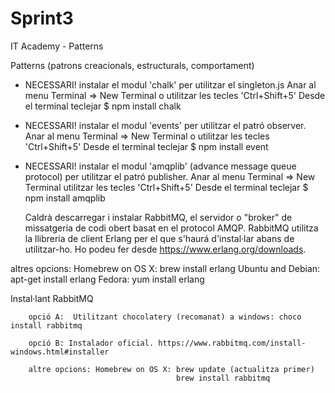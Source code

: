 # Sprint3
IT Academy - Patterns


Patterns (patrons creacionals, estructurals, comportament) 

- NECESSARI! instalar el modul 'chalk' per utilitzar el singleton.js
    Anar al menu Terminal => New Terminal o utilitzar les tecles 'Ctrl+Shift+5'
    Desde el terminal teclejar $ npm install chalk 

- NECESSARI! instalar el modul 'events' per utilitzar el patró observer.  
    Anar al menu Terminal => New Terminal o utilitzar les tecles 'Ctrl+Shift+5'
    Desde el terminal teclejar $ npm install event

- NECESSARI! instalar el modul 'amqplib' (advance message queue protocol) per utilitzar el patró publisher.
    Anar al menu Terminal => New Terminal  utilitzar les tecles 'Ctrl+Shift+5'
    Desde el terminal teclejar $ npm install amqplib

    Caldrà descarregar i instalar RabbitMQ, el servidor o "broker" de missatgeria de codi obert basat en el
    protocol AMQP. RabbitMQ utilitza la llibreria de client Erlang per el que s'haurá d'instal·lar abans de utilitzar-ho. Ho podeu fer desde https://www.erlang.org/downloads.

altres opcions: Homebrew on OS X: brew install erlang
                Ubuntu and Debian: apt-get install erlang
                Fedora: yum install erlang

 Instal·lant RabbitMQ

        opció A:  Utilitzant chocolatery (recomanat) a windows: choco install rabbitmq

        opció B: Instalador oficial. https://www.rabbitmq.com/install-windows.html#installer
                 
        altre opcions: Homebrew on OS X: brew update (actualitza primer)
                                         brew install rabbitmq
